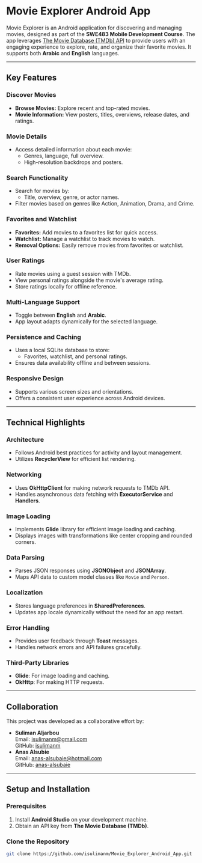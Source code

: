 # Movie Explorer Android App

Movie Explorer is an Android application for discovering and managing movies, designed as part of the **SWE483 Mobile Development Course**. The app leverages [The Movie Database (TMDb) API](https://developer.themoviedb.org/docs/getting-started) to provide users with an engaging experience to explore, rate, and organize their favorite movies. It supports both **Arabic** and **English** languages.

---

## Key Features

### Discover Movies
- **Browse Movies:** Explore recent and top-rated movies.
- **Movie Information:** View posters, titles, overviews, release dates, and ratings.

### Movie Details
- Access detailed information about each movie:
  - Genres, language, full overview.
  - High-resolution backdrops and posters.

### Search Functionality
- Search for movies by:
  - Title, overview, genre, or actor names.
- Filter movies based on genres like Action, Animation, Drama, and Crime.

### Favorites and Watchlist
- **Favorites:** Add movies to a favorites list for quick access.
- **Watchlist:** Manage a watchlist to track movies to watch.
- **Removal Options:** Easily remove movies from favorites or watchlist.

### User Ratings
- Rate movies using a guest session with TMDb.
- View personal ratings alongside the movie's average rating.
- Store ratings locally for offline reference.

### Multi-Language Support
- Toggle between **English** and **Arabic**.
- App layout adapts dynamically for the selected language.

### Persistence and Caching
- Uses a local SQLite database to store:
  - Favorites, watchlist, and personal ratings.
- Ensures data availability offline and between sessions.

### Responsive Design
- Supports various screen sizes and orientations.
- Offers a consistent user experience across Android devices.

---

## Technical Highlights

### Architecture
- Follows Android best practices for activity and layout management.
- Utilizes **RecyclerView** for efficient list rendering.

### Networking
- Uses **OkHttpClient** for making network requests to TMDb API.
- Handles asynchronous data fetching with **ExecutorService** and **Handlers**.

### Image Loading
- Implements **Glide** library for efficient image loading and caching.
- Displays images with transformations like center cropping and rounded corners.

### Data Parsing
- Parses JSON responses using **JSONObject** and **JSONArray**.
- Maps API data to custom model classes like `Movie` and `Person`.

### Localization
- Stores language preferences in **SharedPreferences**.
- Updates app locale dynamically without the need for an app restart.

### Error Handling
- Provides user feedback through **Toast** messages.
- Handles network errors and API failures gracefully.

### Third-Party Libraries
- **Glide**: For image loading and caching.
- **OkHttp**: For making HTTP requests.

---

## Collaboration

This project was developed as a collaborative effort by:
- **Suliman Aljarbou**  
  Email: [isulimanm@gmail.com](mailto:isulimanm@gmail.com)  
  GitHub: [isulimanm](https://github.com/isulimanm)
- **Anas Alsubie**  
  Email: [anas-alsubaie@hotmail.com](mailto:anas-alsubaie@hotmail.com)  
  GitHub: [anas-alsubaie](http://Github.com/Anas-als3)

---

## Setup and Installation

### Prerequisites
1. Install **Android Studio** on your development machine.
2. Obtain an API key from **The Movie Database (TMDb)**.

### Clone the Repository
```bash
git clone https://github.com/isulimanm/Movie_Explorer_Android_App.git
